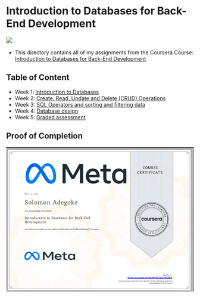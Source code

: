 # Introduction to Databases for Back-End Development

<img src="../meta-logo.png" width=150>

- This directory contains all of my assignments from the Coursera Course: [Introduction to Databases for Back-End Development](https://www.coursera.org/learn/intro-to-databases-back-end-development?specialization=meta-back-end-developer)

## Table of Content

- Week 1: [Introduction to Databases](https://github.com/FelicityTech/Meta-Back-End_Dev/tree/main/Introduction%20to%20Databases%20for%20Back-End%20Development(MySQL)/Week%201%20-%20Introduction%20to%20Databases)
- Week 2: [Create, Read, Update and Delete (CRUD) Operations](https://github.com/FelicityTech/Meta-Back-End_Dev/Course%204%20-%20Introduction%20to%20Databases%20for%20Back-End%20Development/Week%202%20-%20Create%2C%20Read%2C%20Update%20and%20Delete%20(CRUD)%20Operations)
- Week 3: [SQL Operators and sorting and filtering data](https://github.com/FelicityTech/Meta-Back-End_Dev/Course%204%20-%20Introduction%20to%20Databases%20for%20Back-End%20Development/Week%203%20-%20SQL%20Operators%20and%20sorting%20and%20filtering%20data)
- Week 4: [Database design](https://github.com/FelicityTech/Meta-Back-End_Dev/Course%204%20-%20Introduction%20to%20Databases%20for%20Back-End%20Development/Week%204%20-%20Database%20design)
- Week 5: [Graded assessment](https://github.com/FelicityTech/Meta-Back-End_Dev/Course%204%20-%20Introduction%20to%20Databases%20for%20Back-End%20Development/Week%205%20-%20Graded%20assessment)

## Proof of Completion

<img src="./certificate.png" width=800>
